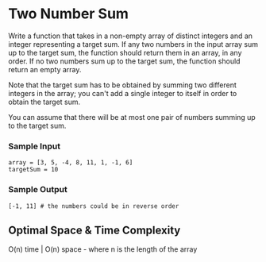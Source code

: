# Two Number Sum

Write a function that takes in a non-empty array of distinct integers and an integer representing a target sum. If any two numbers in the input array sum up to the target sum, the function should return them in an array, in any order. If no two numbers sum up to the target sum, the function should return an empty array.


Note that the target sum has to be obtained by summing two different integers in the array; you can't add a single integer to itself in order to obtain the target sum.

You can assume that there will be at most one pair of numbers summing up to the target sum.

### Sample Input

````shell
array = [3, 5, -4, 8, 11, 1, -1, 6]
targetSum = 10
````

### Sample Output

````shell
[-1, 11] # the numbers could be in reverse order
````

## Optimal Space &amp; Time Complexity
O(n) time | O(n) space - where n is the length of the array